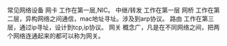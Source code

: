 常见网络设备
网卡
	工作在第一层,NIC。
中继/转发
	工作在第一层
网桥
	工作在第二层，异构网络之间通信，mac地址寻址。涉及到arp协议。
路由
	工作在第三层，通过ip寻址，设计到tcp,ip协议。
网关
	概念广，凡是在不同网络之间，把两个网络连通起来的都可以称为网关。